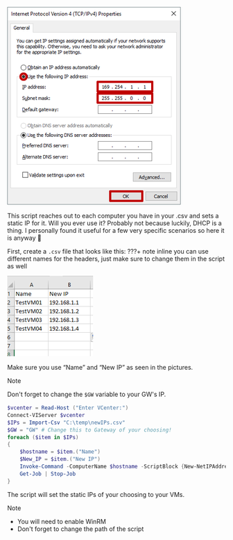 ![](images/dhcp/dhcp1.png)

This script reaches out to each computer you have in your .csv and sets a static IP for it. Will you ever use it? Probably not because luckily, DHCP is a thing.
I personally found it useful for a few very specific scenarios so here it is anyway 🙂

First, create a `.csv` file that looks like this:
???+ note inline
    you can use different names for the headers, just make sure to change them in the script as well

![](images/dhcp/dhcp-excel.png)

Make sure you use “Name” and “New IP” as seen in the pictures.

> [!note]
> Don't forget to change the `$GW` variable to your GW's IP.

```powershell
$vcenter = Read-Host ("Enter VCenter:")
Connect-VIServer $vcenter
$IPs = Import-Csv "C:\temp\newIPs.csv"
$GW = "GW" # Change this to Gateway of your choosing!
foreach ($item in $IPs)
{
    $hostname = $item.("Name")
    $New_IP = $item.("New IP")
    Invoke-Command -ComputerName $hostname -ScriptBlock {New-NetIPAddress -IPAddress $using:New_IP -DefaultGateway $using:GW -PrefixLength 24 -InterfaceIndex (Get-NetAdapter).InterfaceIndex -AsJob}
    Get-Job | Stop-Job
}
```

The script will set the static IPs of your choosing to your VMs.

> [!note]
> * You will need to enable WinRM
> * Don't forget to change the path of the script
